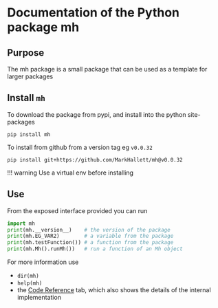 # Documentation of the Python package mh

## Purpose

The mh package is a small package that can be used as a template for larger packages

## Install `mh`
To download the package from pypi, and install into the python site-packages

    pip install mh

To install from github from a version tag eg `v0.0.32`
    
    pip install git+https://github.com/MarkHallett/mh@v0.0.32


!!! warning
    Use a virtual env before installing

## Use
From the exposed interface provided you can run

```python
import mh
print(mh.__version__)    # the version of the package
print(mh.EG_VAR2)        # a variable from the package
print(mh.testFunction()) # a function from the package
print(mh.Mh().runMh())   # run a function of an Mh object
```

For more information use

* `dir(mh)`
* `help(mh)`
* the [Code Reference](reference/mh/mh) tab, which also shows the details of the internal implementation

